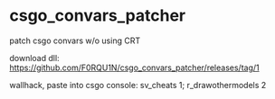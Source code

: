 # csgo_convars_patcher

patch csgo convars w/o using CRT

download dll: https://github.com/F0RQU1N/csgo_convars_patcher/releases/tag/1

wallhack, paste into csgo console: sv_cheats 1; r_drawothermodels 2
